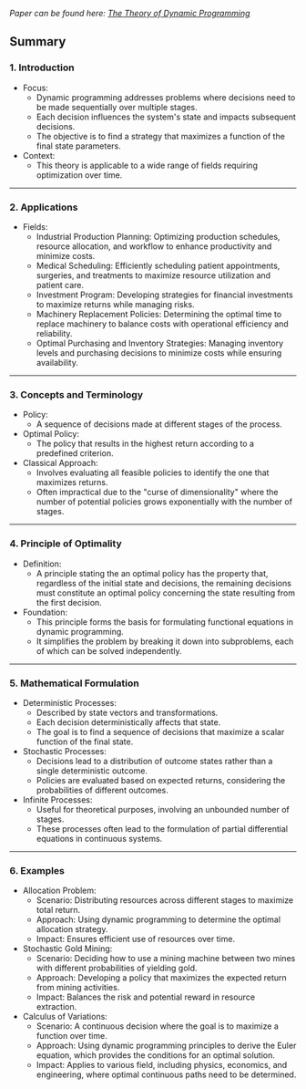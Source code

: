*Paper can be found here: [The Theory of Dynamic Programming](https://www.ams.org/journals/bull/1954-60-06/S0002-9904-1954-09848-8/S0002-9904-1954-09848-8.pdf)*


## Summary
### 1. Introduction
- Focus:
	- Dynamic programming addresses problems where decisions need to be made sequentially over multiple stages.
	- Each decision influences the system's state and impacts subsequent decisions.
	- The objective is to find a strategy that maximizes a function of the final state parameters.
- Context:
	- This theory is applicable to a wide range of fields requiring optimization over time.

---
### 2. Applications
- Fields:
	- Industrial Production Planning: Optimizing production schedules, resource allocation, and workflow to enhance productivity and minimize costs.
	- Medical Scheduling: Efficiently scheduling patient appointments, surgeries, and treatments to maximize resource utilization and patient care.
	- Investment Program: Developing strategies for financial investments to maximize returns while managing risks.
	- Machinery Replacement Policies: Determining the optimal time to replace machinery to balance costs with operational efficiency and reliability.
	- Optimal Purchasing and Inventory Strategies: Managing inventory levels and purchasing decisions to minimize costs while ensuring availability.

---
### 3. Concepts and Terminology
- Policy:
	- A sequence of decisions made at different stages of the process.
- Optimal Policy:
	- The policy that results in the highest return according to a predefined criterion.
- Classical Approach:
	- Involves evaluating all feasible policies to identify the one that maximizes returns.
	- Often impractical due to the "curse of dimensionality" where the number of potential policies grows exponentially with the number of stages.

---
### 4. Principle of Optimality
- Definition:
	- A principle stating the an optimal policy has the property that, regardless of the initial state and decisions, the remaining decisions must constitute an optimal policy concerning the state resulting from the first decision.
- Foundation:
	- This principle forms the basis for formulating functional equations in dynamic programming.
	- It simplifies the problem by breaking it down into subproblems, each of which can be solved independently.

---

### 5. Mathematical Formulation
- Deterministic Processes:
	- Described by state vectors and transformations.
	- Each decision deterministically affects that state.
	- The goal is to find a sequence of decisions that maximize a scalar function of the final state.
- Stochastic Processes:
	- Decisions lead to a distribution of outcome states rather than a single deterministic outcome.
	- Policies are evaluated based on expected returns, considering the probabilities of different outcomes.
- Infinite Processes:
	- Useful for theoretical purposes, involving an unbounded number of stages.
	- These processes often lead to the formulation of partial differential equations in continuous systems.

---

### 6. Examples
- Allocation Problem:
	- Scenario: Distributing resources across different stages to maximize total return.
	- Approach: Using dynamic programming to determine the optimal allocation strategy.
	- Impact: Ensures efficient use of resources over time.
- Stochastic Gold Mining:
	- Scenario: Deciding how to use a mining machine between two mines with different probabilities of yielding gold.
	- Approach: Developing a policy that maximizes the expected return from mining activities.
	- Impact: Balances the risk and potential reward in resource extraction.
- Calculus of Variations:
	- Scenario: A continuous decision where the goal is to maximize a function over time.
	- Approach: Using dynamic programming principles to derive the Euler equation, which provides the conditions for an optimal solution.
	- Impact: Applies to various field, including physics, economics, and engineering, where optimal continuous paths need to be determined.